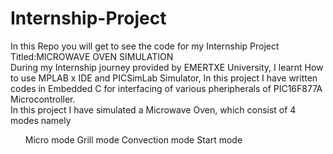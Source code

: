 # Internship-Project
In this Repo you will get to see the code for my Internship Project Titled:<head>MICROWAVE OVEN SIMULATION</head> 
<br>
During my Internship journey provided by EMERTXE University, I learnt How to use MPLAB x IDE and PICSimLab Simulator, In this project I have written codes in Embedded C for interfacing of various pheripherals of PIC16F877A Microcontroller. 
<br>
In this project I have simulated a Microwave Oven, which consist of 4 modes namely
<br>
<ol>
Micro mode
Grill mode
Convection mode
Start mode
</ol>
